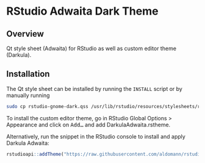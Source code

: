 
# RStudio Adwaita Dark Theme <!-- <img src="figures/logo.png" align="right" width="120" /> -->

<!-- badges: start -->

<!-- badges: end -->

## Overview

Qt style sheet (Adwaita) for RStudio as well as custom editor theme
(Darkula).

## Installation

The Qt style sheet can be installed by running the `INSTALL` script or
by manually running

``` bash
sudo cp rstudio-gnome-dark.qss /usr/lib/rstudio/resources/stylesheets/rstudio-gnome-dark.qss
```

To install the custom editor theme, go in RStudio Global Options \>
Appearance and click on <kbd>Add…</kbd> and add DarkulaAdwaita.rstheme.

Alternatively, run the snippet in the RStudio console to install and
apply Darkula Adwaita:

``` r
rstudioapi::addTheme("https://raw.githubusercontent.com/aldomann/rstudio-adwaita-dark-theme/master/DarkulaAdwaita.rstheme", apply=TRUE, force=TRUE)
```
